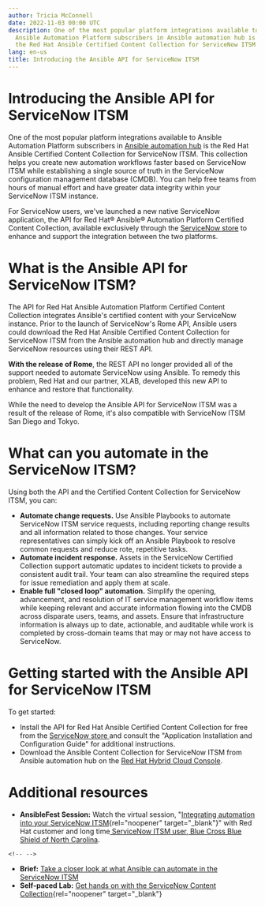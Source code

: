 ```yaml
---
author: Tricia McConnell
date: 2022-11-03 00:00 UTC
description: One of the most popular platform integrations available to
  Ansible Automation Platform subscribers in Ansible automation hub is
  the Red Hat Ansible Certified Content Collection for ServiceNow ITSM.
lang: en-us
title: Introducing the Ansible API for ServiceNow ITSM
---
```



# Introducing the Ansible API for ServiceNow ITSM

One of the most popular platform integrations available to Ansible
Automation Platform subscribers in [Ansible automation
hub](https://console.redhat.com/) is the Red Hat Ansible Certified
Content Collection for ServiceNow ITSM. This collection helps you create
new automation workflows faster based on ServiceNow ITSM while
establishing a single source of truth in the ServiceNow configuration
management database (CMDB). You can help free teams from hours of manual
effort and have greater data integrity within your ServiceNow ITSM
instance. 

For ServiceNow users, we\'ve launched a new native ServiceNow
application, the API for Red Hat® Ansible® Automation Platform Certified
Content Collection, available exclusively through the [ServiceNow
store](https://store.servicenow.com/) to enhance and support the
integration between the two platforms.   


# What is the Ansible API for ServiceNow ITSM?

The API for Red Hat Ansible Automation Platform Certified Content
Collection integrates Ansible's certified content with your ServiceNow
instance. Prior to the launch of ServiceNow\'s Rome API, Ansible users
could download the Red Hat Ansible Certified Content Collection for
ServiceNow ITSM from the Ansible automation hub and directly manage
ServiceNow resources using their REST API. 

**With the release of Rome**, the REST API no longer provided all of the
support needed to automate ServiceNow using Ansible. To remedy this
problem, Red Hat and our partner, XLAB, developed this new API to
enhance and restore that functionality. 

While the need to develop the Ansible API for ServiceNow ITSM was a
result of the release of Rome, it\'s also compatible with ServiceNow
ITSM San Diego and Tokyo.

# What can you automate in the ServiceNow ITSM?

Using both the API and the Certified Content Collection for ServiceNow
ITSM, you can:

-   **Automate change requests.** Use Ansible Playbooks to automate
    ServiceNow ITSM service requests, including reporting change results
    and all information related to those changes. Your service
    representatives can simply kick off an Ansible Playbook to resolve
    common requests and reduce rote, repetitive tasks.
-   **Automate incident response.** Assets in the ServiceNow Certified
    Collection support automatic updates to incident tickets to provide
    a consistent audit trail. Your team can also streamline the required
    steps for issue remediation and apply them at scale.
-   **Enable full "closed loop" automation.** Simplify the opening,
    advancement, and resolution of IT service management workflow items
    while keeping relevant and accurate information flowing into the
    CMDB across disparate users, teams, and assets. Ensure that
    infrastructure information is always up to date, actionable, and
    auditable while work is completed by cross-domain teams that may or
    may not have access to ServiceNow.

# Getting started with the Ansible API for ServiceNow ITSM

To get started:

-   Install the API for Red Hat Ansible Certified Content Collection for
    free from the [ServiceNow store ](https://store.servicenow.com/)and
    consult the \"Application Installation and Configuration Guide\" for
    additional instructions. 
-   Download the Ansible Content Collection for ServiceNow ITSM from
    Ansible automation hub on the [Red Hat Hybrid Cloud
    Console](https://console.redhat.com/). 

# Additional resources

-   **AnsibleFest Session:** Watch the virtual session, \"[Integrating
    automation into your ServiceNow
    ITSM](https://events.experiences.redhat.com/widget/redhat/rhaf22/SessionCatalog2022/session/1655917075001001Lcld){rel="noopener"
    target="_blank"}\" with Red Hat customer and long time[ ServiceNow
    ITSM user, Blue Cross Blue Shield of North
    Carolina](https://www.redhat.com/rhdc/managed-files/ve-bcbs-nc-short-case-study-f31625-202205-en.pdf). 

```{=html}
<!-- -->
```
-   **Brief:** [Take a closer look at what Ansible can automate in the
    ServiceNow
    ITSM](https://www.redhat.com/en/resources/ansible-certified-content-collection-for-servicenow-overview)
-   **Self-paced Lab:** [Get hands on with the ServiceNow Content
    Collection](https://www.redhat.com/en/engage/redhat-ansible-automation-202108061218){rel="noopener"
    target="_blank"}

